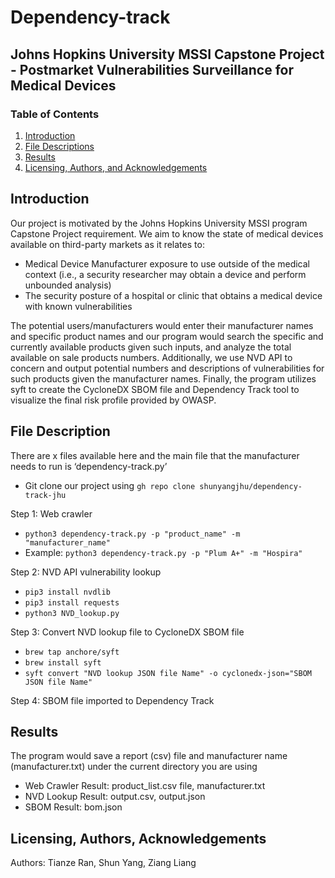 # Dependency-track
## Johns Hopkins University MSSI Capstone Project - Postmarket Vulnerabilities Surveillance for Medical Devices

### Table of Contents

1. [Introduction](#introduction)
2. [File Descriptions](#files)
3. [Results](#results)
4. [Licensing, Authors, and Acknowledgements](#licensing)

## Introduction <a name="introduction"></a>
Our project is motivated by the Johns Hopkins University MSSI program Capstone Project requirement. We aim to know the state of medical devices available on third-party markets as it relates to:
- Medical Device Manufacturer exposure to use outside of the medical context (i.e., a security researcher may obtain a device and perform unbounded analysis)
- The security posture of a hospital or clinic that obtains a medical device with known vulnerabilities
  
The potential users/manufacturers would enter their manufacturer names and specific product names and our program would search the specific and currently available products given such inputs, and analyze the total available on sale products numbers. Additionally, we use NVD API to concern and output potential numbers and descriptions of vulnerabilities for such products given the manufacturer names. Finally, the program utilizes syft to create the CycloneDX SBOM file and Dependency Track tool to visualize the final risk profile provided by OWASP.

## File Description <a name="files"></a>
There are x files available here and the main file that the manufacturer needs to run is ‘dependency-track.py’
- Git clone our project using `gh repo clone shunyangjhu/dependency-track-jhu`

Step 1: Web crawler
- `python3 dependency-track.py -p "product_name" -m "manufacturer_name"`
- Example: `python3 dependency-track.py -p "Plum A+" -m "Hospira"`

Step 2: NVD API vulnerability lookup
- `pip3 install nvdlib`
- `pip3 install requests`
- `python3 NVD_lookup.py`

Step 3: Convert NVD lookup file to CycloneDX SBOM file
- `brew tap anchore/syft`
- `brew install syft`
- `syft convert "NVD lookup JSON file Name" -o cyclonedx-json="SBOM JSON file Name"`

Step 4: SBOM file imported to Dependency Track


## Results <a name="results"></a>

The program would save a report (csv) file and manufacturer name (manufacturer.txt) under the current directory you are using
- Web Crawler Result: product_list.csv file, manufacturer.txt
- NVD Lookup Result: output.csv, output.json
- SBOM Result: bom.json

## Licensing, Authors, Acknowledgements<a name="licensing"></a>

Authors: Tianze Ran, Shun Yang, Ziang Liang
